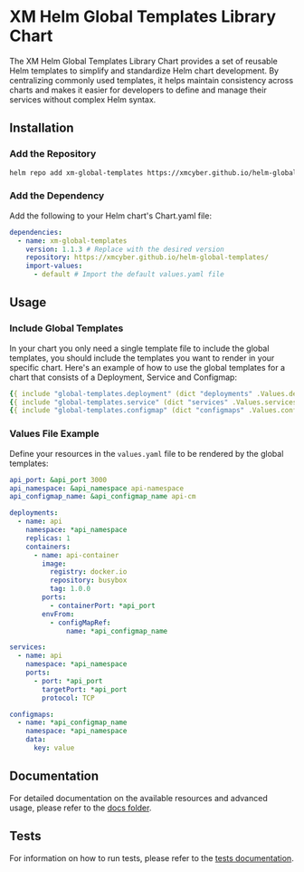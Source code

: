 # XM Helm Global Templates Library Chart

The XM Helm Global Templates Library Chart provides a set of reusable Helm templates to simplify and standardize Helm chart development.
By centralizing commonly used templates, it helps maintain consistency across charts and makes it easier for developers to define and manage their services without complex Helm syntax.

## Installation

### Add the Repository

```bash
helm repo add xm-global-templates https://xmcyber.github.io/helm-global-templates/
```

### Add the Dependency

Add the following to your Helm chart's Chart.yaml file:

```yaml
dependencies:
  - name: xm-global-templates
    version: 1.1.3 # Replace with the desired version
    repository: https://xmcyber.github.io/helm-global-templates/
    import-values:
      - default # Import the default values.yaml file
```

## Usage

### Include Global Templates

In your chart you only need a single template file to include the global templates, you should include the templates you want to render in your specific chart.
Here's an example of how to use the global templates for a chart that consists of a Deployment, Service and Configmap:

```yaml
{{ include "global-templates.deployment" (dict "deployments" .Values.deployments "Chart" .Chart "Release" .Release "Capabilities" .Capabilities "Files" .Files "Template" .Template "Values" .Values) }}
{{ include "global-templates.service" (dict "services" .Values.services "Chart" .Chart "Release" .Release "Capabilities" .Capabilities "Files" .Files "Template" .Template "Values" .Values) }}
{{ include "global-templates.configmap" (dict "configmaps" .Values.configmaps "Chart" .Chart "Release" .Release "Capabilities" .Capabilities "Files" .Files "Template" .Template "Values" .Values) }}
```

### Values File Example

Define your resources in the `values.yaml` file to be rendered by the global templates:

```yaml
api_port: &api_port 3000
api_namespace: &api_namespace api-namespace
api_configmap_name: &api_configmap_name api-cm

deployments:
  - name: api
    namespace: *api_namespace
    replicas: 1
    containers:
      - name: api-container
        image:
          registry: docker.io
          repository: busybox
          tag: 1.0.0
        ports:
          - containerPort: *api_port
        envFrom:
          - configMapRef:
              name: *api_configmap_name

services:
  - name: api
    namespace: *api_namespace
    ports:
      - port: *api_port
        targetPort: *api_port
        protocol: TCP

configmaps:
  - name: *api_configmap_name
    namespace: *api_namespace
    data:
      key: value
```

## Documentation

For detailed documentation on the available resources and advanced usage, please refer to the [docs folder](docs).

## Tests

For information on how to run tests, please refer to the [tests documentation](docs/tests/unit-tests.md).
